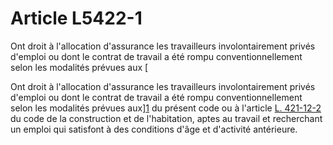 # Article L5422-1

 

Ont droit à l'allocation d'assurance les travailleurs involontairement privés d'emploi ou dont le contrat de travail a été rompu conventionnellement selon les modalités prévues aux [ 

Ont droit à l'allocation d'assurance les travailleurs involontairement privés d'emploi ou dont le contrat de travail a été rompu conventionnellement selon les modalités prévues aux][1] du présent code ou à l'article [L. 421-12-2][2] du code de la construction et de l'habitation, aptes au travail et recherchant un emploi qui satisfont à des conditions d'âge et d'activité antérieure.

 [1]: /affichCodeArticle.do?cidTexte=LEGITEXT000006072050&idArticle=LEGIARTI000019068089&dateTexte=&categorieLien=cid
 [2]: /affichCodeArticle.do?cidTexte=LEGITEXT000006074096&idArticle=LEGIARTI000030989437&dateTexte=&categorieLien=cid